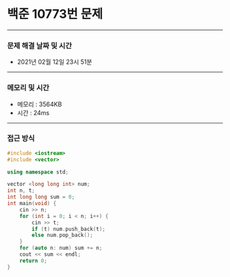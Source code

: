
# 백준 10773번 문제

---

### 문제 해결 날짜 및 시간

- 2021년 02월 12일 23시 51분

---
### 메모리 및 시간

- 메모리 : 3564KB
- 시간 : 24ms

---

### 접근 방식
```cpp
#include <iostream>
#include <vector>

using namespace std;

vector <long long int> num;
int n, t;
int long long sum = 0;
int main(void) {
    cin >> n;
    for (int i = 0; i < n; i++) {
        cin >> t;
        if (t) num.push_back(t);
        else num.pop_back();
    }
    for (auto n: num) sum += n;
    cout << sum << endl;
    return 0;
}



```






